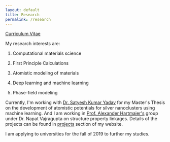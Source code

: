 ```yaml
---
layout: default
title: Research
permalink: /research
---
```


[Curriculum Vitae](assets/CV_2018.pdf)

My research interests are:

1. Computational materials science

2. First Principle Calculations

3. Atomistic modeling of materials

4. Deep learning and machine learning

5. Phase-field modeling



Currently, I'm working with [Dr. Satyesh Kumar Yadav](https://mme.iitm.ac.in/satyesh/index.html) for my Master's Thesis on the development of atomistic potentials for silver nanoclusters using machine learning. And I am working in [Prof. Alexander Hartmaier's](http://www.icams.de/content/departments/micromechanical-and-macroscopic-modelling/) group under Dr. Napat Vajragupta on structure property linkages. Details of the projects can be found in [projects](https://nkc-137.github.io/projects/) section of my website.


I am applying to universities for the fall of 2019 to further my studies.
